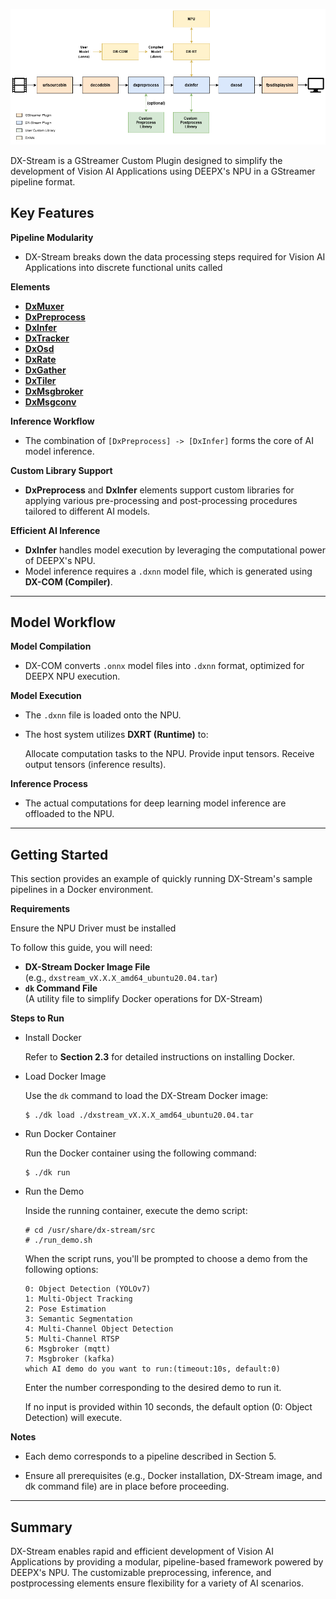 ![](./../resources/overview.png)

DX-Stream is a GStreamer Custom Plugin designed to simplify the development of Vision AI Applications using DEEPX's NPU in a GStreamer pipeline format.

## Key Features
**Pipeline Modularity**

- DX-Stream breaks down the data processing steps required for Vision AI Applications into discrete functional units called

**Elements**

- [**DxMuxer**](./elements/dxmuxer.md)
- [**DxPreprocess**](./elements/dxpreprocess.md)
- [**DxInfer**](./elements/dxinfer.md)
- [**DxTracker**](./elements/dxtracker.md)
- [**DxOsd**](./elements/dxosd.md)
- [**DxRate**](./elements/dxrate.md)
- [**DxGather**](./elements/dxgather.md)
- [**DxTiler**](./elements/dxtiler.md)
- [**DxMsgbroker**](./elements/dxmsgbroker.md)
- [**DxMsgconv**](./elements/dxmsgconv.md)

**Inference Workflow**

- The combination of `[DxPreprocess] -> [DxInfer]` forms the core of AI model inference.

**Custom Library Support**

- **DxPreprocess** and **DxInfer** elements support custom libraries for applying various pre-processing and post-processing procedures tailored to different AI models.

**Efficient AI Inference**

- **DxInfer** handles model execution by leveraging the computational power of DEEPX's NPU.
- Model inference requires a `.dxnn` model file, which is generated using **DX-COM (Compiler)**.

---

## Model Workflow

**Model Compilation**

- DX-COM converts `.onnx` model files into `.dxnn` format, optimized for DEEPX NPU execution.

**Model Execution**

- The `.dxnn` file is loaded onto the NPU.
- The host system utilizes **DXRT (Runtime)** to:

    Allocate computation tasks to the NPU.
    Provide input tensors.
    Receive output tensors (inference results).

**Inference Process**

- The actual computations for deep learning model inference are offloaded to the NPU.

---

## Getting Started

This section provides an example of quickly running DX-Stream's sample pipelines in a Docker environment.

**Requirements**

Ensure the NPU Driver must be installed

To follow this guide, you will need:

- **DX-Stream Docker Image File**  
  (e.g., `dxstream_vX.X.X_amd64_ubuntu20.04.tar`)
- **`dk` Command File**  
  (A utility file to simplify Docker operations for DX-Stream)

**Steps to Run**

- Install Docker

    Refer to **Section 2.3** for detailed instructions on installing Docker.

- Load Docker Image

    Use the `dk` command to load the DX-Stream Docker image:

    ```
    $ ./dk load ./dxstream_vX.X.X_amd64_ubuntu20.04.tar
    ```

- Run Docker Container

    Run the Docker container using the following command:

    ```
    $ ./dk run
    ```

- Run the Demo

    Inside the running container, execute the demo script:

    ```
    # cd /usr/share/dx-stream/src
    # ./run_demo.sh
    ```

    When the script runs, you'll be prompted to choose a demo from the following options:

    ```
    0: Object Detection (YOLOv7)
    1: Multi-Object Tracking
    2: Pose Estimation
    3: Semantic Segmentation
    4: Multi-Channel Object Detection
    5: Multi-Channel RTSP
    6: Msgbroker (mqtt)
    7: Msgbroker (kafka)
    which AI demo do you want to run:(timeout:10s, default:0)
    ```
    Enter the number corresponding to the desired demo to run it.
    
    If no input is provided within 10 seconds, the default option (0: Object Detection) will execute.

**Notes**

- Each demo corresponds to a pipeline described in Section 5.

- Ensure all prerequisites (e.g., Docker installation, DX-Stream image, and dk command file) are in place before proceeding.

---

## Summary
DX-Stream enables rapid and efficient development of Vision AI Applications by providing a modular, pipeline-based framework powered by DEEPX's NPU. The customizable preprocessing, inference, and postprocessing elements ensure flexibility for a variety of AI scenarios.